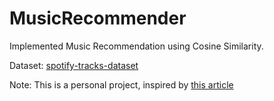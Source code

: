 # MusicRecommender
Implemented Music Recommendation using Cosine Similarity.
  
Dataset: [spotify-tracks-dataset](https://huggingface.co/datasets/maharshipandya/spotify-tracks-dataset)
  
Note: This is a personal project, inspired by [this article](https://medium.com/@edhuang392/recommender-system-using-cosine-similarity-an-honors-research-project-on-music-recommendation-120bfc8806ba)
